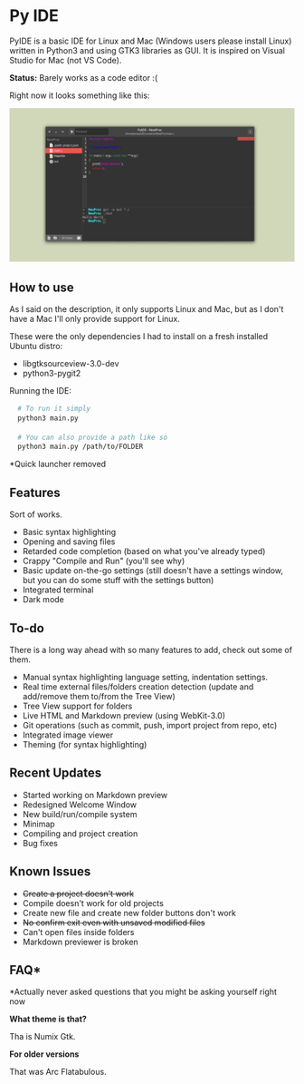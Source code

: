 # Py IDE

PyIDE is a basic IDE for Linux and Mac (Windows users please install Linux) written in Python3 and using GTK3 libraries as GUI. It is inspired on Visual Studio for Mac (not VS Code).

__Status:__ Barely works as a code editor :(

Right now it looks something like this:

![](pyide-preview.png)

## How to use

As I said on the description, it only supports Linux and Mac, but as I don't have a Mac I'll only provide support for Linux.

These were the only dependencies I had to install on a fresh installed Ubuntu distro:
* libgtksourceview-3.0-dev
* python3-pygit2

Running the IDE:

```bash
  # To run it simply
  python3 main.py

  # You can also provide a path like so
  python3 main.py /path/to/FOLDER
```

\*Quick launcher removed

## Features

Sort of works.

* Basic syntax highlighting
* Opening and saving files
* Retarded code completion (based on what you've already typed)
* Crappy "Compile and Run" (you'll see why)
* Basic update on-the-go settings (still doesn't have a settings window, but you can do some stuff with the settings button)
* Integrated terminal
* Dark mode

## To-do

There is a long way ahead with so many features to add, check out some of them.

* Manual syntax highlighting language setting, indentation settings.
* Real time external files/folders creation detection (update and add/remove them to/from the Tree View)
* Tree View support for folders
* Live HTML and Markdown preview (using WebKit-3.0)
* Git operations (such as commit, push, import project from repo, etc)
* Integrated image viewer
* Theming (for syntax highlighting)

## Recent Updates

* Started working on Markdown preview
* Redesigned Welcome Window
* New build/run/compile system
* Minimap
* Compiling and project creation
* Bug fixes

## Known Issues

* ~~Create a project doesn't work~~
* Compile doesn't work for old projects
* Create new file and create new folder buttons don't work
* ~~No confirm exit even with unsaved modified files~~
* Can't open files inside folders
* Markdown previewer is broken

## FAQ*

\*Actually never asked questions that you might be asking yourself right now

__What theme is that?__

Tha is Numix Gtk.

__For older versions__

That was Arc Flatabulous.